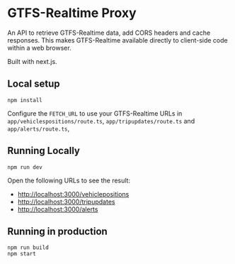 # GTFS-Realtime Proxy

An API to retrieve GTFS-Realtime data, add CORS headers and cache responses. This makes GTFS-Realtime available directly to client-side code within a web browser.

Built with next.js.

## Local setup

    npm install

Configure the `FETCH_URL` to use your GTFS-Realtime URLs in `app/vehiclespositions/route.ts`, `app/tripupdates/route.ts` and `app/alerts/route.ts`,

## Running Locally

    npm run dev

Open the following URLs to see the result:

* [http://localhost:3000/vehiclepositions](http://localhost:3000/vehiclepositions)
* [http://localhost:3000/tripupdates](http://localhost:3000/tripupdates)
* [http://localhost:3000/alerts](http://localhost:3000/alerts)

## Running in production

    npm run build
    npm start
